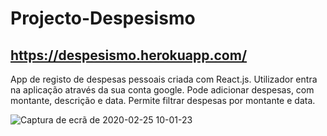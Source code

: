 # Projecto-Despesismo

## https://despesismo.herokuapp.com/

App de registo de despesas pessoais criada com React.js.
Utilizador entra na aplicação através da sua conta google.
Pode adicionar despesas, com montante, descrição e data. Permite filtrar despesas por 
montante e data.

![Captura de ecrã de 2020-02-25 10-01-23](https://user-images.githubusercontent.com/37440264/75236601-ede31200-57b5-11ea-954f-4fb4f4c0576b.png)
